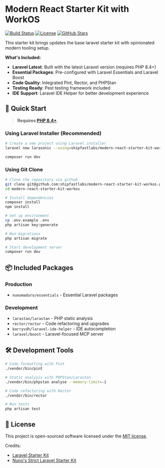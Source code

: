 # Modern React Starter Kit with WorkOS

<p>
    <a href="https://github.com/shipfastlabs/modern-react-starter-kit-workos/actions"><img src="https://github.com/shipfastlabs/modern-react-starter-kit-workos/actions/workflows/tests.yml/badge.svg" alt="Build Status"></a>
    <a href="https://github.com/shipfastlabs/modern-react-starter-kit-workos/blob/main/LICENSE.md"><img src="https://img.shields.io/github/license/shipfastlabs/modern-react-starter-kit-workos" alt="License"></a>
    <a href="https://github.com/shipfastlabs/modern-react-starter-kit-workos"><img src="https://img.shields.io/github/stars/shipfastlabs/modern-react-starter-kit-workos" alt="GitHub Stars"></a>
</p>


This starter kit brings updates the base laravel starter kit with opinionated modern tooling setup.

**What's Included:**
- **Laravel Latest**: Built with the latest Laravel version (requires PHP 8.4+)
- **Essential Packages**: Pre-configured with Laravel Essentials and Laravel Boost
- **Code Quality**: Integrated Pint, Rector, and PHPStan
- **Testing Ready**: Pest testing framework included
- **IDE Support**: Laravel IDE Helper for better development experience

## 🚀 Quick Start

> **Requires [PHP 8.4+](https://php.net/releases/)**.

### Using Laravel Installer (Recommended)

```bash
# Create a new project using Laravel installer
laravel new larasonic --using=shipfastlabs/modern-react-starter-kit-workos

composer run dev
```

### Using Git Clone

```bash
# Clone the repository via github 
git clone git@github.com:shipfastlabs/modern-react-starter-kit-workos.git
cd modern-react-starter-kit-workos

# Install dependencies
composer install
npm install

# Set up environment
cp .env.example .env
php artisan key:generate

# Run migrations
php artisan migrate

# Start development server
composer run dev
```

## 📦 Included Packages

### Production
- `nunomaduro/essentials` - Essential Laravel packages

### Development
- `larastan/larastan` - PHP static analysis
- `rector/rector` - Code refactoring and upgrades
- `barryvdh/laravel-ide-helper` - IDE autocompletion
- `laravel/boost` - Laravel-focused MCP server

## 🛠️ Development Tools

```bash
# Code formatting with Pint
./vendor/bin/pint

# Static analysis with PHPStan/Larastan
./vendor/bin/phpstan analyse --memory-limit=-1

# Code refactoring with Rector
./vendor/bin/rector

# Run tests
php artisan test
```

## 📝 License

This project is open-sourced software licensed under the [MIT license](LICENSE.md).

Credits: 
- [Laravel Starter Kit](https://github.com/laravel/laravel-starter-kit)
- [Nuno's Strict Laravel Starter Kit](https://github.com/nunomaduro/laravel-starter-kit)
